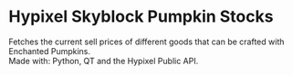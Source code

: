 # Hypixel Skyblock Pumpkin Stocks

Fetches the current sell prices of different goods that can be crafted with Enchanted Pumpkins.  
Made with: Python, QT and the Hypixel Public API.